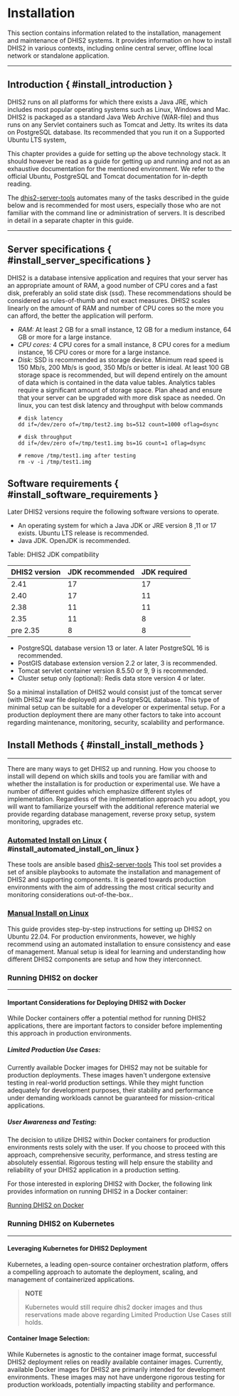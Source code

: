 # Installation

This section contains information related to the installation, management and 
maintenance of DHIS2 systems. It provides information on how to install DHIS2 in
various contexts, including online central server, offline local
network or standalone application.

---
## Introduction { #install_introduction } 

DHIS2 runs on all platforms for which there exists a Java JRE, which includes
most popular operating systems such as Linux, Windows and Mac. DHIS2 is
packaged as a standard Java Web Archive (WAR-file) and thus runs on any Servlet
containers such as Tomcat and Jetty. Its writes its data on PostgreSQL
database. Its recommended that you run it on a  Supported Ubuntu LTS system,

This chapter provides a guide for setting up the above technology stack.
It should however be read as a guide for getting up and running and not
as an exhaustive documentation for the mentioned environment. We refer
to the official Ubuntu, PostgreSQL and Tomcat documentation for in-depth
reading.

The [dhis2-server-tools](https://github.com/dhis2/dhis2-server-tools) automates
many of the tasks described in the guide below and is recommended for most
users, especially those who are not familiar with the command line or
administration of servers. It is described in detail in a separate chapter in
this guide.

---
## Server specifications { #install_server_specifications } 

DHIS2 is a database intensive application and requires that your server
has an appropriate amount of RAM, a good number of CPU cores and a fast disk,
preferably an solid state disk (ssd).
These recommendations should be considered as rules-of-thumb and not
exact measures. DHIS2 scales linearly on the amount of RAM and number of
CPU cores so the more you can afford, the better the application will perform.

- *RAM:* At least 2 GB for a small instance, 12 GB for a medium instance, 64 GB
  or more for a large instance.
- *CPU cores:* 4 CPU cores for a small instance, 8 CPU cores for a medium
  instance, 16 CPU cores or more for a large instance.
- *Disk:* SSD is recommended as storage device. Minimum
  read speed is 150 Mb/s, 200 Mb/s is good, 350 Mb/s or better is
  ideal. At least 100 GB storage space is recommended, but
  will depend entirely on the amount of data which is contained in the
  data value tables. Analytics tables require a significant amount of
  storage space. Plan ahead and ensure that your server can be upgraded
  with more disk space as needed.
  On linux, you can test disk latency and throughput with below commands
  ```
  # disk latency
  dd if=/dev/zero of=/tmp/test2.img bs=512 count=1000 oflag=dsync

  # disk throughput
  dd if=/dev/zero of=/tmp/test1.img bs=1G count=1 oflag=dsync

  # remove /tmp/test1.img after testing
  rm -v -i /tmp/test1.img
  ```
## Software requirements { #install_software_requirements } 

Later DHIS2 versions require the following software versions to operate.

- An operating system for which a Java JDK or JRE version 8 ,11 or 17 exists. Ubuntu LTS release is recommended.
- Java JDK. OpenJDK is recommended.

Table: DHIS2 JDK compatibility

| DHIS2 version | JDK recommended | JDK required |
|---------------|-----------------|--------------|
| 2.41          | 17              | 17           |
| 2.40          | 17              | 11           |
| 2.38          | 11              | 11           |
| 2.35          | 11              | 8            |
| pre 2.35      | 8               | 8            |


- PostgreSQL database version 13 or later. A later PostgreSQL 16 is recommended.
- PostGIS database extension version 2.2 or later, 3 is recommended.
- Tomcat servlet container version 8.5.50 or 9, 9 is recommended.
- Cluster setup only (optional): Redis data store version 4 or later.

So a minimal installation of DHIS2 would consist just of the tomcat server
(with DHIS2 war file deployed) and a PostgreSQL database. This type of minimal
setup can be suitable for a developer or experimental setup.  For a production
deployment there are many other factors to take into account regarding
maintenance, monitoring, security, scalability and performance.

## Install Methods { #install_install_methods }
---
There are many ways to get DHIS2 up and running.  How you choose to install
will depend on which skills and tools you are familiar with and whether the
installation is for production or experimental use.  We have a number of
different guides which emphasize different styles of implementation.
Regardless of the implementation approach you adopt, you will want to
familiarize yourself with the additional reference material we provide regarding
database management, reverse proxy setup, system monitoring, upgrades etc.

### [Automated Install on Linux](#getting_started_quick_start) { #install_automated_install_on_linux }
These tools are ansible based
[dhis2-server-tools](https://github.com/dhis2/dhis2-server-tools) This tool set
provides a set of ansible playbooks to automate the installation and management
of DHIS2 and supporting components. It is geared towards production
environments with the aim of addressing the most critical security and
monitoring considerations out-of-the-box..

### [Manual Install on Linux](#installation_on_linux_server)
 This guide provides step-by-step instructions for setting up DHIS2 on Ubuntu
 22.04. For production environments, however, we highly recommend using an
 automated installation to ensure consistency and ease of management. Manual
 setup is ideal for learning and understanding how different DHIS2 components
 are setup and how they interconnect.

### Running DHIS2 on docker
---
#### Important Considerations for Deploying DHIS2 with Docker

While Docker containers offer a potential method for running DHIS2
applications, there are important factors to consider before implementing this
approach in production environments.

##### Limited Production Use Cases:

Currently available Docker images for DHIS2 may not be suitable for production
deployments. These images haven't undergone extensive testing in real-world
production settings. While they might function adequately for development
purposes, their stability and performance under demanding workloads cannot be
guaranteed for mission-critical applications.

##### User Awareness and Testing:

The decision to utilize DHIS2 within Docker containers for production
environments rests solely with the user. If you choose to proceed with this
approach, comprehensive security, performance, and stress testing are
absolutely essential. Rigorous testing will help ensure the stability and
reliability of your DHIS2 application in a production setting.

For those interested in exploring DHIS2 with Docker, the following link
provides information on running DHIS2 in a Docker container:

[ Running DHIS2 on Docker ](https://github.com/dhis2/dhis2-core/blob/master/docker/DOCKERHUB.md)

### Running DHIS2 on Kubernetes
---
#### Leveraging Kubernetes for DHIS2 Deployment
Kubernetes, a leading open-source container orchestration platform, offers a
compelling approach to automate the deployment, scaling, and management of
containerized applications. 

> **NOTE**
>
> Kubernetes would still require dhis2 docker images and thus reservations made
> above regarding Limited Production Use Cases still holds. 

#### Container Image Selection:
While Kubernetes is agnostic to the container image format, successful DHIS2
deployment relies on readily available container images. Currently, available
Docker images for DHIS2 are primarily intended for development environments.
These images may not have undergone rigorous testing for production workloads,
potentially impacting stability and performance.


